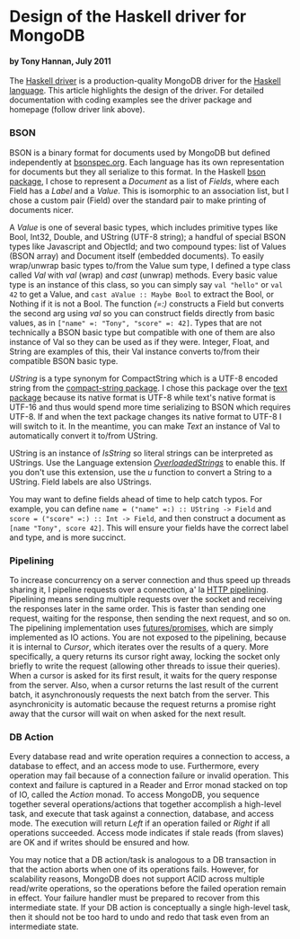 # Design of the Haskell driver for MongoDB
#### by Tony Hannan, July 2011

The [Haskell driver](http://hackage.haskell.org/package/mongoDB) is a production-quality MongoDB driver for the [Haskell language](http://www.haskell.org/). This article highlights the design of the driver. For detailed documentation with coding examples see the driver package and homepage (follow driver link above).

### BSON

BSON is a binary format for documents used by MongoDB but defined independently at [bsonspec.org](http://bsonspec.org). Each language has its own representation for documents but they all serialize to this format. In the Haskell [bson package](http://hackage.haskell.org/package/bson), I chose to represent a *Document* as a list of *Fields*, where each Field has a *Label* and a *Value*. This is isomorphic to an association list, but I chose a custom pair (Field) over the standard pair to make printing of documents nicer.

A *Value* is one of several basic types, which includes primitive types like Bool, Int32, Double, and UString (UTF-8 string); a handful of special BSON types like Javascript and ObjectId; and two compound types: list of Values (BSON array) and Document itself (embedded documents). To easily wrap/unwrap basic types to/from the Value sum type, I defined a type class called *Val* with *val* (wrap) and *cast* (unwrap) methods. Every basic value type is an instance of this class, so you can simply say `val "hello"` or `val 42` to get a Value, and `cast aValue :: Maybe Bool` to extract the Bool, or Nothing if it is not a Bool. The function *(=:)* constructs a Field but converts the second arg using *val* so you can construct fields directly from basic values, as in `["name" =: "Tony", "score" =: 42]`. Types that are not technically a BSON basic type but compatible with one of them are also instance of Val so they can be used as if they were. Integer, Float, and String are examples of this, their Val instance converts to/from their compatible BSON basic type.

*UString* is a type synonym for CompactString which is a UTF-8 encoded string from the [compact-string package](http://hackage.haskell.org/package/compact-string-fix). I chose this package over the [text package](http://hackage.haskell.org/package/text) because its native format is UTF-8 while text's native format is UTF-16 and thus would spend more time serializing to BSON which requires UTF-8. If and when the text package changes its native format to UTF-8 I will switch to it. In the meantime, you can make *Text* an instance of Val to automatically convert it to/from UString.

UString is an instance of *IsString* so literal strings can be interpreted as UStrings. Use the Language extension [*OverloadedStrings*](http://www.haskell.org/ghc/docs/7.0.4/html/users_guide/type-class-extensions.html#Overloaded+string+literals) to enable this. If you don't use this extension, use the *u* function to convert a String to a UString. Field labels are also UStrings.

You may want to define fields ahead of time to help catch typos. For example, you can define `name = ("name" =:) :: UString -> Field` and `score = ("score" =:) :: Int -> Field`, and then construct a document as `[name "Tony", score 42]`. This will ensure your fields have the correct label and type, and is more succinct.

### Pipelining

To increase concurrency on a server connection and thus speed up threads sharing it, I pipeline requests over a connection, a' la [HTTP pipelining](http://en.wikipedia.org/wiki/HTTP_pipelining). Pipelining means sending multiple requests over the socket and receiving the responses later in the same order. This is faster than sending one request, waiting for the response, then sending the next request, and so on. The pipelining implementation uses [futures/promises](http://en.wikipedia.org/wiki/Futures_and_promises), which are simply implemented as IO actions. You are not exposed to the pipelining, because it is internal to *Cursor*, which iterates over the results of a query. More specifically, a query returns its cursor right away, locking the socket only briefly to write the request (allowing other threads to issue their queries). When a cursor is asked for its first result, it waits for the query response from the server. Also, when a cursor returns the last result of the current batch, it asynchronously requests the next batch from the server. This asynchronicity is automatic because the request returns a promise right away that the cursor will wait on when asked for the next result.

### DB Action

Every database read and write operation requires a connection to access, a database to effect, and an access mode to use. Furthermore, every operation may fail because of a connection failure or invalid operation. This context and failure is captured in a Reader and Error monad stacked on top of IO, called the *Action* monad. To access MongoDB, you sequence together several operations/actions that together accomplish a high-level task, and execute that task against a connection, database, and access mode. The execution will return *Left* if an operation failed or *Right* if all operations succeeded. Access mode indicates if stale reads (from slaves) are OK and if writes should be ensured and how.

You may notice that a DB action/task is analogous to a DB transaction in that the action aborts when one of its operations fails. However, for scalability reasons, MongoDB does not support ACID across multiple read/write operations, so the operations before the failed operation remain in effect. Your failure handler must be prepared to recover from this intermediate state. If your DB action is conceptually a single high-level task, then it should not be too hard to undo and redo that task even from an intermediate state.
